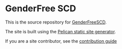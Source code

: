 # GenderFree SCD
This is the source repository for [GenderFreeSCD](www.genderfreescd.com).

The site is built using the [Pelican static site generator](https://getpelican.com/).

If you are a site contributor, see the [contribution guide](CONTRIBUTING.md)